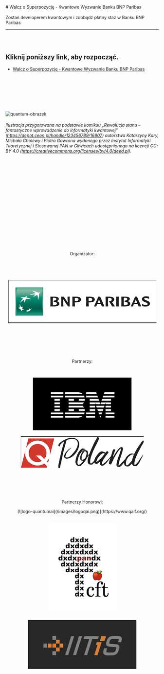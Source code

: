 <br>
# Walcz o Superpozycję - Kwantowe Wyzwanie Banku BNP Paribas
<br>
<br>
Zostań developerem kwantowym i zdobądź płatny staż w Banku BNP Paribas

*****
<br>
<br>





## Kliknij poniższy link, aby rozpocząć.
* [Walcz o Superpozycję - Kwantowe Wyzwanie Banku BNP Paribas](Qchallenge/README.md)  
<br>
<br>
<br>
<br>
<br>
<br>

![quantum-obrazek](/images/q2.png)
###### Ilustracja przygotowana na podstawie komiksu „Rewolucja stanu – fantastyczne wprowadzenie do informatyki kwantowej” (https://depot.ceon.pl/handle/123456789/16807) autorstwa Katarzyny Kary, Michała Cholewy i Piotra Gawrona wydanego przez Instytut Informatyki Teoretycznej i Stosowanej PAN w Gliwicach udostępnionego na licencji CC-BY 4.0 (https://creativecommons.org/licenses/by/4.0/deed.pl).



<br>
<br>
<br>
<br>
<br>
<br>
<br>
<br>
<br>
<br>
<br>
<br>
<br>
<br>
<br>




<br>
<p align="center">
Organizator:
</p>
<br>
<br>
<br>

<span style="display:block;text-align:center">[![logo-bnp](/images/logobnpparibas.png)](https://www.bnpparibas.pl/)</span>
<br>


<br>
<br>
<br>
<br>
<p align="center">
Partnerzy:
</p>
<br>

<span style="display:block;text-align:center">[![logo-ibm](/images/logoibm.png)](https://www.ibm.com/pl-pl)</span>
<br>
<span style="display:block;text-align:center">[![logo-qpoland](/images/logoqpoland.png)](https://qworld.net/qpoland/)</span>
<br>
<br>
<br>
<br>
<br>
<p align="center">
Partnerzy Honorowi:
</p>
<span style="display:block;text-align:center">[![logo-quantumai](/images/logoqai.png)](https://www.qaif.org/)</span>
<br>

<span style="display:block;text-align:center">[![logo-cft](/images/logocft.png)](https://www.cft.edu.pl/)</span>
<br>

<span style="display:block;text-align:center">[![logo-cft](/images/logoitis.png)](https://www.iitis.pl/)</span>





<br>
<br>
<br>


